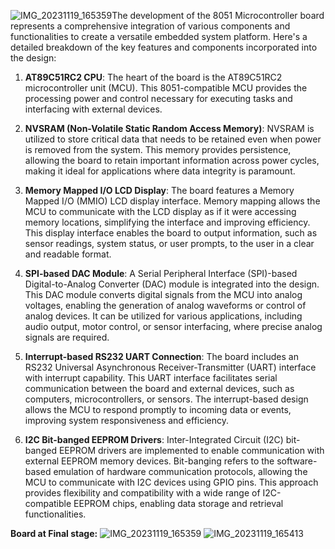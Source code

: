 ![IMG_20231119_165359](https://github.com/JithendraHS/8051-Microcontroller-design/assets/37045723/1eee62c9-de67-4379-953e-e77e732fb16f)The development of the 8051 Microcontroller board represents a comprehensive integration of various components and functionalities to create a versatile embedded system platform. Here's a detailed breakdown of the key features and components incorporated into the design:

1. **AT89C51RC2 CPU**: The heart of the board is the AT89C51RC2 microcontroller unit (MCU). This 8051-compatible MCU provides the processing power and control necessary for executing tasks and interfacing with external devices.

2. **NVSRAM (Non-Volatile Static Random Access Memory)**: NVSRAM is utilized to store critical data that needs to be retained even when power is removed from the system. This memory provides persistence, allowing the board to retain important information across power cycles, making it ideal for applications where data integrity is paramount.

3. **Memory Mapped I/O LCD Display**: The board features a Memory Mapped I/O (MMIO) LCD display interface. Memory mapping allows the MCU to communicate with the LCD display as if it were accessing memory locations, simplifying the interface and improving efficiency. This display interface enables the board to output information, such as sensor readings, system status, or user prompts, to the user in a clear and readable format.

4. **SPI-based DAC Module**: A Serial Peripheral Interface (SPI)-based Digital-to-Analog Converter (DAC) module is integrated into the design. This DAC module converts digital signals from the MCU into analog voltages, enabling the generation of analog waveforms or control of analog devices. It can be utilized for various applications, including audio output, motor control, or sensor interfacing, where precise analog signals are required.

5. **Interrupt-based RS232 UART Connection**: The board includes an RS232 Universal Asynchronous Receiver-Transmitter (UART) interface with interrupt capability. This UART interface facilitates serial communication between the board and external devices, such as computers, microcontrollers, or sensors. The interrupt-based design allows the MCU to respond promptly to incoming data or events, improving system responsiveness and efficiency.

6. **I2C Bit-banged EEPROM Drivers**: Inter-Integrated Circuit (I2C) bit-banged EEPROM drivers are implemented to enable communication with external EEPROM memory devices. Bit-banging refers to the software-based emulation of hardware communication protocols, allowing the MCU to communicate with I2C devices using GPIO pins. This approach provides flexibility and compatibility with a wide range of I2C-compatible EEPROM chips, enabling data storage and retrieval functionalities.

**Board at Final stage:**
![IMG_20231119_165359](https://github.com/JithendraHS/8051-Microcontroller-design/assets/37045723/a9bf7601-7b16-4547-a73f-7d61d243a95b)
![IMG_20231119_165413](https://github.com/JithendraHS/8051-Microcontroller-design/assets/37045723/d89ec092-4336-4d46-b235-7ca489f7c7e9)
